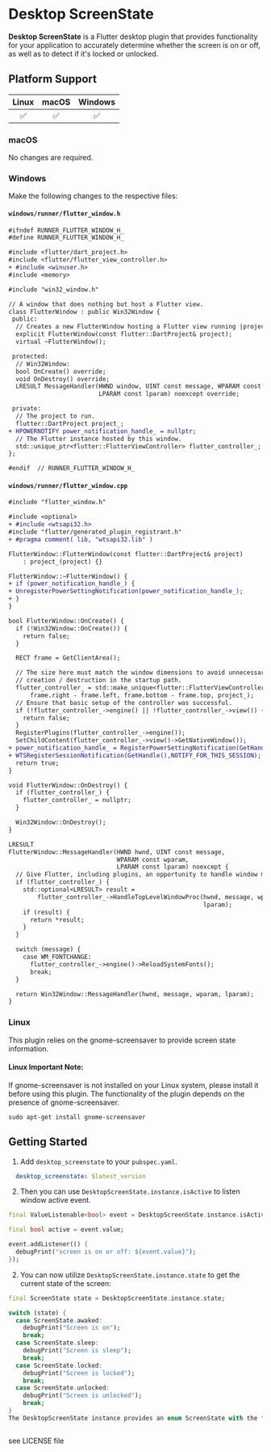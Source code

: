 # Desktop ScreenState

**Desktop ScreenState** is a Flutter desktop plugin that provides functionality for your application to accurately determine whether the screen is on or off, as well as to detect if it's locked or unlocked.

## Platform Support

|   Linux   |   macOS   |  Windows  |
| :-------: | :-------: | :-------: |
|     ✅     |     ✅     |     ✅     |

### macOS

No changes are required.

### Windows

Make the following changes to the respective files:

#### `windows/runner/flutter_window.h`

```diff
#ifndef RUNNER_FLUTTER_WINDOW_H_
#define RUNNER_FLUTTER_WINDOW_H_

#include <flutter/dart_project.h>
#include <flutter/flutter_view_controller.h>
+ #include <winuser.h>
#include <memory>

#include "win32_window.h"

// A window that does nothing but host a Flutter view.
class FlutterWindow : public Win32Window {
 public:
  // Creates a new FlutterWindow hosting a Flutter view running |project|.
  explicit FlutterWindow(const flutter::DartProject& project);
  virtual ~FlutterWindow();

 protected:
  // Win32Window:
  bool OnCreate() override;
  void OnDestroy() override;
  LRESULT MessageHandler(HWND window, UINT const message, WPARAM const wparam,
                         LPARAM const lparam) noexcept override;

 private:
  // The project to run.
  flutter::DartProject project_;
+ HPOWERNOTIFY power_notification_handle_ = nullptr;
  // The Flutter instance hosted by this window.
  std::unique_ptr<flutter::FlutterViewController> flutter_controller_;
};

#endif  // RUNNER_FLUTTER_WINDOW_H_


```
#### `windows/runner/flutter_window.cpp`
```diff
#include "flutter_window.h"

#include <optional>
+ #include <wtsapi32.h>
#include "flutter/generated_plugin_registrant.h"
+ #pragma comment( lib, "wtsapi32.lib" )

FlutterWindow::FlutterWindow(const flutter::DartProject& project)
    : project_(project) {}

FlutterWindow::~FlutterWindow() {
+ if (power_notification_handle_) {
+ UnregisterPowerSettingNotification(power_notification_handle_);
+ }
}

bool FlutterWindow::OnCreate() {
  if (!Win32Window::OnCreate()) {
    return false;
  }

  RECT frame = GetClientArea();

  // The size here must match the window dimensions to avoid unnecessary surface
  // creation / destruction in the startup path.
  flutter_controller_ = std::make_unique<flutter::FlutterViewController>(
      frame.right - frame.left, frame.bottom - frame.top, project_);
  // Ensure that basic setup of the controller was successful.
  if (!flutter_controller_->engine() || !flutter_controller_->view()) {
    return false;
  }
  RegisterPlugins(flutter_controller_->engine());
  SetChildContent(flutter_controller_->view()->GetNativeWindow());
+ power_notification_handle_ = RegisterPowerSettingNotification(GetHandle(), &GUID_CONSOLE_DISPLAY_STATE, DEVICE_NOTIFY_WINDOW_HANDLE);
+ WTSRegisterSessionNotification(GetHandle(),NOTIFY_FOR_THIS_SESSION);
  return true;
}

void FlutterWindow::OnDestroy() {
  if (flutter_controller_) {
    flutter_controller_ = nullptr;
  }

  Win32Window::OnDestroy();
}

LRESULT
FlutterWindow::MessageHandler(HWND hwnd, UINT const message,
                              WPARAM const wparam,
                              LPARAM const lparam) noexcept {
  // Give Flutter, including plugins, an opportunity to handle window messages.
  if (flutter_controller_) {
    std::optional<LRESULT> result =
        flutter_controller_->HandleTopLevelWindowProc(hwnd, message, wparam,
                                                      lparam);
    if (result) {
      return *result;
    }
  }

  switch (message) {
    case WM_FONTCHANGE:
      flutter_controller_->engine()->ReloadSystemFonts();
      break;
  }

  return Win32Window::MessageHandler(hwnd, message, wparam, lparam);
}
```
### Linux
This plugin relies on the gnome-screensaver to provide screen state information.

#### Linux Important Note:
If gnome-screensaver is not installed on your Linux system, please install it before using this plugin. The functionality of the plugin depends on the presence of gnome-screensaver.
```
sudo apt-get install gnome-screensaver
```

## Getting Started

1. Add `desktop_screenstate` to your `pubspec.yaml`.

```yaml
  desktop_screenstate: $latest_version
```

2. Then you can use `DesktopScreenState.instance.isActive` to listen window active event.

```dart
final ValueListenable<bool> event = DesktopScreenState.instance.isActive;

final bool active = event.value;

event.addListener(() {
  debugPrint("screen is on or off: ${event.value}");
});

```
2. You can now utilize `DesktopScreenState.instance.state` to get the current state of the screen:

```dart
final ScreenState state = DesktopScreenState.instance.state;

switch (state) {
  case ScreenState.awaked:
    debugPrint("Screen is on");
    break;
  case ScreenState.sleep:
    debugPrint("Screen is sleep");
    break;
  case ScreenState.locked:
    debugPrint("Screen is locked");
    break;
  case ScreenState.unlocked:
    debugPrint("Screen is unlocked");
    break;
}
The DesktopScreenState instance provides an enum ScreenState with the following possible values:



```

see LICENSE file